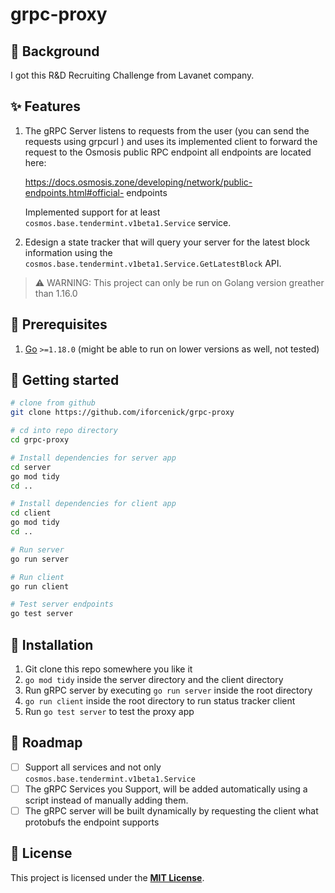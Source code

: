 # grpc-proxy

## 👷 Background

I got this R&D Recruiting Challenge from Lavanet company.

## ✨ Features

1. The gRPC Server listens to requests from the user (you can send the
    requests using grpcurl ) and uses its implemented client to forward the
    request to the Osmosis public RPC endpoint all endpoints are located here:

    https://docs.osmosis.zone/developing/network/public-endpoints.html#official-
    endpoints
    
    Implemented support for at least `cosmos.base.tendermint.v1beta1.Service` service.


2. Edesign a state tracker that will query
    your server for the latest block information using the
    `cosmos.base.tendermint.v1beta1.Service.GetLatestBlock` API.

> ⚠️ WARNING: This project can only be run on Golang version greather than 1.16.0

## 🧱 Prerequisites

1. [Go](https://nodejs.org/) `>=1.18.0` (might be able to run on lower versions as well, not tested)

## 🎉 Getting started

```bash
# clone from github
git clone https://github.com/iforcenick/grpc-proxy

# cd into repo directory
cd grpc-proxy

# Install dependencies for server app
cd server
go mod tidy
cd ..

# Install dependencies for client app
cd client
go mod tidy
cd ..

# Run server
go run server

# Run client
go run client

# Test server endpoints
go test server
```

## 🚚 Installation

1. Git clone this repo somewhere you like it
2. `go mod tidy` inside the server directory and the client directory
3. Run gRPC server by executing `go run server` inside the root directory
4. `go run client` inside the root directory to run status tracker client
5. Run `go test server` to test the proxy app

## 🚧 Roadmap

- [ ] Support all services and not only `cosmos.base.tendermint.v1beta1.Service`
- [ ] The gRPC Services you Support, will be added automatically using a script instead of manually adding them.
- [ ] The gRPC server will be built dynamically by requesting the client what protobufs the endpoint supports

## 📄 License

This project is licensed under the [**MIT License**](LICENSE).
